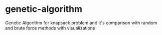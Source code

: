 # genetic-algorithm
Genetic Algorithm for knapsack problem and it's comparison with random and brute force methods with visualizations
